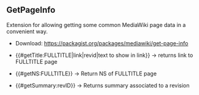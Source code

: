 ## GetPageInfo

Extension for allowing getting some common MediaWiki page data in a convenient way.

* Download: https://packagist.org/packages/mediawiki/get-page-info

* {{#getTitle:FULLTITLE|link|revid|text to show in link}} -> returns link to FULLTITLE page
* {{#getNS:FULLTITLE}} -> Return NS of FULLTITLE page
* {{#getSummary:revID}} -> Returns summary associated to a revision

